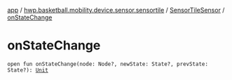 [app](../../index.md) / [hwp.basketball.mobility.device.sensor.sensortile](../index.md) / [SensorTileSensor](index.md) / [onStateChange](.)

# onStateChange

`open fun onStateChange(node: Node?, newState: State?, prevState: State?): `[`Unit`](https://kotlinlang.org/api/latest/jvm/stdlib/kotlin/-unit/index.html)